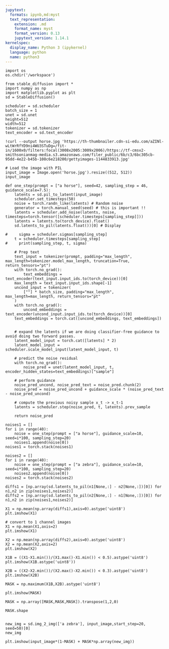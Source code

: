 ```yaml
---
jupytext:
  formats: ipynb,md:myst
  text_representation:
    extension: .md
    format_name: myst
    format_version: 0.13
    jupytext_version: 1.14.1
kernelspec:
  display_name: Python 3 (ipykernel)
  language: python
  name: python3
---
```


```{code-cell} ipython3
import os
os.chdir('/workspace')
```

```{code-cell} ipython3
from stable_diffusion import *
import numpy as np
import matplotlib.pyplot as plt
sd = StableDiffusion()
```

```{code-cell} ipython3
scheduler = sd.scheduler
batch_size = 1
unet = sd.unet
height=512
width=512
tokenizer = sd.tokenizer
text_encoder = sd.text_encoder
```

```{code-cell} ipython3
!curl --output horse.jpg 'https://th-thumbnailer.cdn-si-edu.com/aZINl-wLtWrRfYD9ni4WU3STuDg=/fit-in/1600x0/filters:focal(3008x2005:3009x2006)/https://tf-cmsv2-smithsonianmag-media.s3.amazonaws.com/filer_public/6b/c3/6bc305cb-95dd-4e22-b45b-108c6e218200/gettyimages-1144833913.jpg'

```

```{code-cell} ipython3
# Load the image with PIL
input_image = Image.open('horse.jpg').resize((512, 512))
input_image
```

```{code-cell} ipython3
def one_step(prompt = ["a horse"], seed=42, sampling_step = 46, guidance_scale=7.5):
    latents = sd.pil_to_latent(input_image)
    scheduler.set_timesteps(50)
    noise = torch.randn_like(latents) # Random noise
    generator = torch.manual_seed(seed) # this is important !!
    latents = scheduler.add_noise(latents, noise, timesteps=torch.tensor([scheduler.timesteps[sampling_step]]))
    latents = latents.to(torch_device).float()
    sd.latents_to_pil(latents.float())[0] # Display
    
#     sigma = scheduler.sigmas[sampling_step]
    t = scheduler.timesteps[sampling_step]
#     print(sampling_step, t, sigma)
    
    # Prep text
    text_input = tokenizer(prompt, padding="max_length", max_length=tokenizer.model_max_length, truncation=True, return_tensors="pt")
    with torch.no_grad():
        text_embeddings = text_encoder(text_input.input_ids.to(torch_device))[0]
    max_length = text_input.input_ids.shape[-1]
    uncond_input = tokenizer(
        [""] * batch_size, padding="max_length", max_length=max_length, return_tensors="pt"
    )
    with torch.no_grad():
        uncond_embeddings = text_encoder(uncond_input.input_ids.to(torch_device))[0] 
    text_embeddings = torch.cat([uncond_embeddings, text_embeddings])
    
    
    # expand the latents if we are doing classifier-free guidance to avoid doing two forward passes.
    latent_model_input = torch.cat([latents] * 2)
    latent_model_input = scheduler.scale_model_input(latent_model_input, t)

    # predict the noise residual
    with torch.no_grad():
        noise_pred = unet(latent_model_input, t, encoder_hidden_states=text_embeddings)["sample"]

    # perform guidance
    noise_pred_uncond, noise_pred_text = noise_pred.chunk(2)
    noise_pred = noise_pred_uncond + guidance_scale * (noise_pred_text - noise_pred_uncond)

    # compute the previous noisy sample x_t -> x_t-1
    latents = scheduler.step(noise_pred, t, latents).prev_sample
    
    return noise_pred
```

```{code-cell} ipython3
noises1 = []
for i in range(40):
    noise = one_step(prompt = ["a horse"], guidance_scale=10, seed=i*100, sampling_step=20)
    noises1.append(noise[0])
noises1 = torch.stack(noises1)
```

```{code-cell} ipython3
noises2 = []
for i in range(40):
    noise = one_step(prompt = ["a zebra"], guidance_scale=10, seed=i*100, sampling_step=20)
    noises2.append(noise[0])
noises2 = torch.stack(noises2)
```

```{code-cell} ipython3
diffs1 = [np.array(sd.latents_to_pil(n1[None,:] - n2[None,:])[0]) for n1,n2 in zip(noises1,noises2)]
diffs2 = [np.array(sd.latents_to_pil(n2[None,:] - n1[None,:])[0]) for n1,n2 in zip(noises1,noises2)]
```

```{code-cell} ipython3
X1 = np.mean(np.array(diffs1),axis=0).astype('uint8')
plt.imshow(X1)
```

```{code-cell} ipython3
# convert to 1 channel images
X1 = np.mean(X1,axis=2)
plt.imshow(X1)
```

```{code-cell} ipython3
X2 = np.mean(np.array(diffs2),axis=0).astype('uint8')
X2 = np.mean(X2,axis=2)
plt.imshow(X2)
```

```{code-cell} ipython3
X1B = ((X1-X1.min())/(X1.max()-X1.min()) < 0.5).astype('uint8')
plt.imshow(X1B.astype('uint8'))
```

```{code-cell} ipython3
X2B = ((X2-X2.min())/(X2.max()-X2.min()) < 0.3).astype('uint8')
plt.imshow(X2B)
```

```{code-cell} ipython3
MASK = np.maximum(X1B,X2B).astype('uint8')
```

```{code-cell} ipython3
plt.imshow(MASK)
```

```{code-cell} ipython3
MASK = np.array([MASK,MASK,MASK]).transpose(1,2,0)
```

```{code-cell} ipython3
MASK.shape
```

```{code-cell} ipython3

```

```{code-cell} ipython3
new_img = sd.img_2_img(['a zebra'], input_image,start_step=20, seed=50)[0]
new_img
```

```{code-cell} ipython3
plt.imshow(input_image*(1-MASK) + MASK*np.array(new_img))
```

```{code-cell} ipython3

```

```{code-cell} ipython3

```

```{code-cell} ipython3

```
